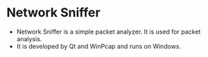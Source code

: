 Network Sniffer
===============
*  Network Sniffer is a simple packet analyzer. It is used for packet analysis.
*  It is developed by Qt and WinPcap and runs on Windows.

